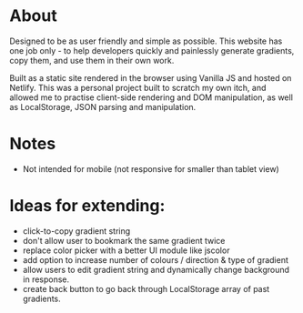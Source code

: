 # About
Designed to be as user friendly and simple as possible. This website has one job only - to help developers quickly and painlessly generate gradients, copy them, and use them in their own work. 

Built as a static site rendered in the browser using Vanilla JS and hosted on Netlify. 
This was a personal project built to scratch my own itch, and allowed me to practise client-side rendering and DOM manipulation, as well as LocalStorage, JSON parsing and manipulation.

# Notes
- Not intended for mobile (not responsive for smaller than tablet view)

# Ideas for extending:
- click-to-copy gradient string 
- don't allow user to bookmark the same gradient twice
- replace color picker with a better UI module like jscolor
- add option to increase number of colours / direction & type of gradient
- allow users to edit gradient string and dynamically change background in response.
- create back button to go back through LocalStorage array of past gradients.